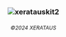    <h3 align="middle">

![xeratauskit2](https://user-images.githubusercontent.com/121004819/223861082-1cfc442b-437d-4ed3-b369-77bd6b0f649b.gif)

 
   
  <h6 align="middle">


<sub>©2024 XERATAUS</sub>
